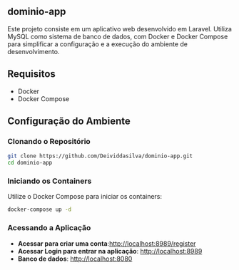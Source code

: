 
## dominio-app
Este projeto consiste em um aplicativo web desenvolvido em Laravel. Utiliza MySQL como sistema de banco de dados, com Docker e Docker Compose para simplificar a configuração e a execução do ambiente de desenvolvimento.

## Requisitos

- Docker
- Docker Compose

## Configuração do Ambiente

### Clonando o Repositório

```bash
git clone https://github.com/Deividdasilva/dominio-app.git
cd dominio-app
```

### Iniciando os Containers

Utilize o Docker Compose para iniciar os containers:

```bash
docker-compose up -d
```

### Acessando a Aplicação

- **Acessar para criar uma conta**:[http://localhost:8989/register](http://localhost:8989/register)
- **Acessar Login para entrar na aplicação**: [http://localhost:8989](http://localhost:8989)
- **Banco de dados**: [http://localhost:8080](http://localhost:8080)


